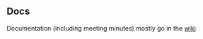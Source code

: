 ## Docs

Documentation (including meeting minutes) mostly go in the
[wiki](https://github.com/stscinihs/docs/wiki)
